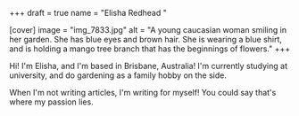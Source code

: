 +++
draft = true
name = "Elisha Redhead "

[cover]
image = "img_7833.jpg"
alt = "A young caucasian woman smiling in her garden. She has blue eyes and brown hair. She is wearing a blue shirt, and is holding a mango tree branch that has the beginnings of flowers."
+++


Hi! I'm Elisha, and I'm based in Brisbane, Australia! I'm currently studying at university, and do gardening as a family hobby on the side.

When I'm not writing articles, I'm writing for myself! You could say that's where my passion lies.